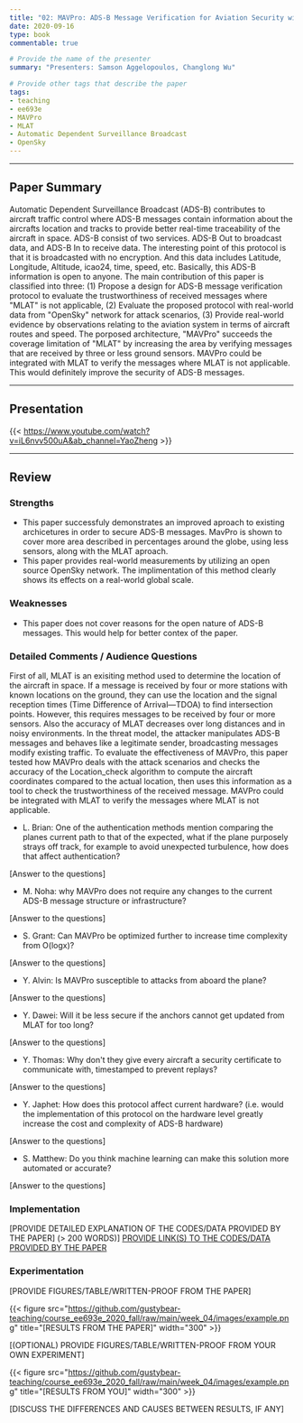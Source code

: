 ```yaml
---
title: "02: MAVPro: ADS-B Message Verification for Aviation Security with Minimal Numbers of On-Ground Sensors by Ala’ Darabseh, Hoda AlKhzaimi and Christina Pöpper"
date: 2020-09-16
type: book
commentable: true

# Provide the name of the presenter
summary: "Presenters: Samson Aggelopoulos, Changlong Wu"

# Provide other tags that describe the paper
tags:
- teaching
- ee693e
- MAVPro
- MLAT
- Automatic Dependent Surveillance Broadcast
- OpenSky
---
```


***
## Paper Summary
Automatic Dependent Surveillance Broadcast (ADS-B) contributes to aircraft traffic control where ADS-B messages contain information about the aircrafts location and tracks to provide better real-time traceability of the aircraft in space. ADS-B consist of two services. ADS-B Out to broadcast data, and ADS-B In to receive data. The interesting point of this protocol is that it is broadcasted with no encryption. And this data includes Latitude, Longitude, Altitude, icao24, time, speed, etc. Basically, this ADS-B information is open to anyone. The main contribution of this paper is classified into three: (1) Propose a design for ADS-B message verification protocol to evaluate the trustworthiness of received messages where "MLAT" is not applicable, (2) Evaluate the proposed protocol with real-world data from "OpenSky" network for attack scenarios, (3) Provide real-world evidence by observations relating to the aviation system in terms of aircraft routes and speed. The porposed architecture, "MAVPro" succeeds the coverage limitation of "MLAT" by increasing the area by verifying messages that are received by three or less ground sensors. MAVPro could be integrated with MLAT to verify the messages where MLAT is not applicable. This would definitely improve the security of ADS-B messages.

***

## Presentation
{{< https://www.youtube.com/watch?v=iL6nvv500uA&ab_channel=YaoZheng >}}
***

## Review
### Strengths
- This paper successfuly demonstrates an improved aproach to existing archicetures in order to secure ADS-B messages. MavPro is shown to cover more area described in percentages around the globe, using less sensors, along with the MLAT aproach. 
- This paper provides real-world measurements by utilizing an open source OpenSky network. The implimentation of this method clearly shows its effects on a real-world global scale. 

### Weaknesses
- This paper does not cover reasons for the open nature of ADS-B messages. This would help for better contex of the paper.  

### Detailed Comments / Audience Questions	
First of all, MLAT is an exisiting method used to determine the location of the aircraft in space. If a message is received by four or more stations with known locations on the ground, they can use the location and the signal reception times (Time Difference of Arrival—TDOA) to find intersection points. However, this requires messages to be received by four or more sensors. Also the accuracy of MLAT decreases over long distances and in noisy environments. In the threat model, the attacker manipulates ADS-B messages and behaves like a legitimate sender, broadcasting messages modify existing traffic. To evaluate the effectiveness of MAVPro, this paper tested how MAVPro deals with the attack scenarios and checks the accuracy of the Location_check algorithm to compute the aircraft coordinates compared to the actual location, then uses this information as a tool to check the trustworthiness of the received message. MAVPro could be integrated with MLAT to verify the messages where MLAT is not applicable.

- L. Brian: One of the authentication methods mention comparing the planes current path to that of the expected, what if the plane purposely strays off track, for example to avoid unexpected turbulence, how does that affect authentication?

[Answer to the questions]

- M. Noha: why MAVPro does not require any changes to the current ADS-B message structure or infrastructure?

[Answer to the questions]

- S. Grant: Can MAVPro be optimized further to increase time complexity from O(logx)?

[Answer to the questions]

- Y. Alvin: Is MAVPro susceptible to attacks from aboard the plane?

[Answer to the questions]

- Y. Dawei: Will it be less secure if the anchors cannot get updated from MLAT for too long?

[Answer to the questions]

- Y. Thomas: Why don't they give every aircraft a security certificate to communicate with, timestamped to prevent replays?

[Answer to the questions]

- Y. Japhet: How does this protocol affect current hardware? (i.e. would the implementation of this protocol on the hardware level greatly increase the cost and complexity of ADS-B hardware)

[Answer to the questions]

- S. Matthew: Do you think machine learning can make this solution more automated or accurate?

[Answer to the questions]

### Implementation
[PROVIDE DETAILED EXPLANATION OF THE CODES/DATA PROVIDED BY THE PAPER] (>
200 WORDS)]
[PROVIDE LINK(S) TO THE CODES/DATA PROVIDED BY THE PAPER](https://github.com/gustybear-teaching/course_ee693e_2020_fall)

### Experimentation
[PROVIDE FIGURES/TABLE/WRITTEN-PROOF FROM THE PAPER]

{{< figure src="https://github.com/gustybear-teaching/course_ee693e_2020_fall/raw/main/week_04/images/example.png" title="[RESULTS FROM THE PAPER]" width="300" >}}

[(OPTIONAL) PROVIDE FIGURES/TABLE/WRITTEN-PROOF FROM YOUR OWN EXPERIMENT]

{{< figure src="https://github.com/gustybear-teaching/course_ee693e_2020_fall/raw/main/week_04/images/example.png" title="[RESULTS FROM YOU]" width="300" >}}

[DISCUSS THE DIFFERENCES AND CAUSES BETWEEN RESULTS, IF ANY]
